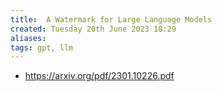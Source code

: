 ```yaml
---
title:  A Watermark for Large Language Models
created: Tuesday 20th June 2023 18:29
aliases: 
tags: gpt, llm
---
```


- https://arxiv.org/pdf/2301.10226.pdf